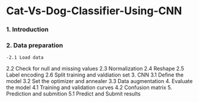 # Cat-Vs-Dog-Classifier-Using-CNN

### 1. Introduction
### 2. Data preparation
    -2.1 Load data
2.2 Check for null and missing values
2.3 Normalization
2.4 Reshape
2.5 Label encoding
2.6 Split training and valdiation set
3. CNN
3.1 Define the model
3.2 Set the optimizer and annealer
3.3 Data augmentation
4. Evaluate the model
4.1 Training and validation curves
4.2 Confusion matrix
5. Prediction and submition
5.1 Predict and Submit results
